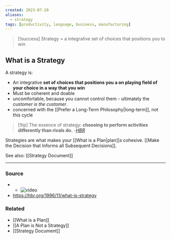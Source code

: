 ```yaml
---
created: 2023-07-20
aliases:
  - strategy
tags: [productivity, language, business, manufacturing]
---
```


> [!success] Strategy = a integrative set of choices that positions you to win

## What is a Strategy
A strategy is:
- An integrative **set of choices that positions you a on playing field of your choice in a way that you win**
- Must be coherent and doable
- uncomfortable, because you cannot control them - ultimately the *customer is the customer*.
- concerned with the [[Prefer a Long-Term Philosophy|long-term]], not this cycle

> [!tip] The essence of strategy:
> **choosing to perform activities differently than rivals do.**
> -*[HBR](https://hbr.org/1996/11/what-is-strategy)*

Strategies are what makes your [[What is a Plan|plan]]s cohesive. [[Make the Decision that Informs all Subsequent Decisions]].

See also: [[Strategy Document]]

****
### Source
- - ![video](https://youtu.be/iuYlGRnC7J8)
- https://hbr.org/1996/11/what-is-strategy

### Related
- [[What is a Plan]]
- [[A Plan is Not a Strategy]]
- [[Strategy Document]]
